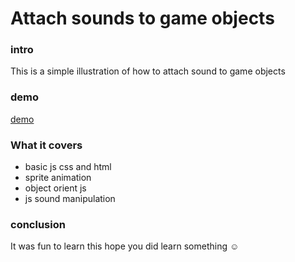 # Attach sounds to game objects

### intro

This is a simple illustration of how to attach sound to game objects

### demo

<div>
<!-- images go here -->

[demo](illustration.mp4)

</div>

### What it covers

- basic js css and html
- sprite animation
- object orient js
- js sound manipulation

### conclusion

It was fun to learn this hope you did learn something ☺
